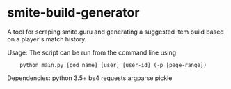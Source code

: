# smite-build-generator
A tool for scraping smite.guru and generating a suggested item build based on a player's match history.

Usage: The script can be run from the command line using 
```
    python main.py [god_name] [user] [user-id] (-p [page-range])
```

Dependencies: 
    python 3.5+
    bs4
    requests
    argparse
    pickle

